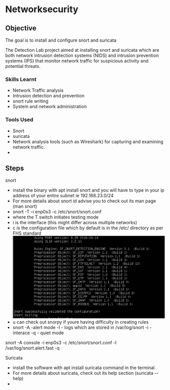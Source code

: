 # Networksecurity

## Objective
The goal is to install and configure snort and suricata

The Detection Lab project aimed at installing snort and suricata which are both network intrusion detection systems (NIDS) and intrusion prevention systems (IPS) that monitor network traffic for suspicious activity and potential threats.

### Skills Learnt
- Network Traffic analysis
- Intrusion detection and prevention
- snort rule writing
- System and network administration


### Tools Used
- Snort
- suricata
- Network analysis tools (such as Wireshark) for capturing and examining network traffic.
- 

## Steps
snort
- install the binary with apt install snort and you will have to type in your ip address of your entire subnet ie 192.168.23.0/24
- For more details about snort id advise you to check out its man page (man snort)
- snort -T -i enp0s3 -c /etc/snort/snort.conf
-  where the T switch initiates testing mode
-  i is the interface (this might differ across multiple networks)
-  c is the configuration file which by default is in the /etc/ directory as per FHS standard
  <br>  <img src="https://github.com/collinsbigomba/Networksecurity/blob/main/images/snort.png" /></br>
- u can check out snorpy if youre having difficulty in creating rules
- snort -A -alert mode
        -l - logs which are stored in /var/log/snort
        -i - interace
        -q - quiet mode

snort -A console -i enp0s3 -c /etc/snort/snort.conf -l /var/log/snort.alert.fast -q


Suricata
- install the software with apt install suricata command in the terminal
- For more details about suricata, check out its help section (suricata --help)
- 



